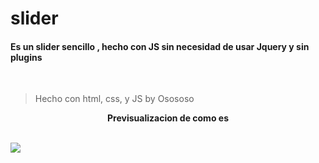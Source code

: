 # slider
<h4> Es un slider sencillo , hecho con JS sin necesidad de usar Jquery y sin plugins </h4>
<br>

>Hecho con html, css, y JS by Osososo

<div align='center'>
<b><p>Previsualizacion de como es</p></b>
</div>
<br>
<img src="https://i.imgur.com/222KNXq.png">
